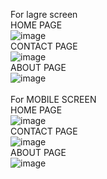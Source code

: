 For lagre screen
<br>
HOME PAGE 
<br>
![image](https://github.com/user-attachments/assets/7bd38b69-9bb5-42af-94a7-3915b6d5d489)
<br>
CONTACT PAGE
<br>
![image](https://github.com/user-attachments/assets/ebbe56cb-c7c9-4bbf-94f1-c1a5819a9c5b)
<br>
ABOUT PAGE
<br>
![image](https://github.com/user-attachments/assets/672cfb5a-571e-4392-bf43-c5924d09101d)
<br>
<br>
For MOBILE SCREEN
<br>
HOME PAGE 
<br>
![image](https://github.com/user-attachments/assets/658d415e-82d4-418c-aa51-e142a0047b7c)
<br>
CONTACT PAGE
<br>
![image](https://github.com/user-attachments/assets/67d50100-0c86-4690-96dc-71e7d77b1f23)
<br>
ABOUT PAGE
<br>
![image](https://github.com/user-attachments/assets/58af52b7-96f7-4748-b85f-5f4eb9a659e4)
